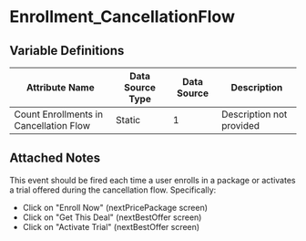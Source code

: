 # Enrollment_CancellationFlow

### 

## Variable Definitions

| Attribute Name|Data Source Type|Data Source|Description|
| --- | --- | --- | --- |
|Count Enrollments in Cancellation Flow|Static|1|Description not provided|

## Attached Notes

<p>This event should be fired each time a user enrolls in a package or activates a trial offered during the cancellation flow. Specifically:</p>
<ul>
<li>Click on "Enroll Now" (nextPricePackage screen)</li>
<li>Click on "Get This Deal" (nextBestOffer screen)</li>
<li>Click on "Activate Trial" (nextBestOffer screen)</li>
</ul>